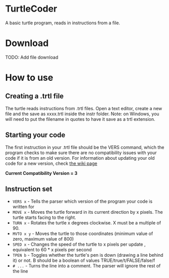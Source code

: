 # TurtleCoder
A basic turtle program, reads in instructions from a file.

# Download
TODO: Add file download

# How to use

## Creating a .trtl file
The turtle reads instructions from .trtl files. Open a text editor, create a new file and the save as xxxx.trtl inside the instr folder. Note: on Windows, you will need to put the filename in quotes to have it save as a trtl extension.
## Starting your code
The first instruction in your .trtl file should be the VERS command, which the program checks to make sure there are no compatibility issues with your code if it is from an old version. For information about updating your old code for a new version, check [the wiki page](https://github.com/DanPerry1808/TurtleCoder/wiki/Compatibility-Version-Information)

**Current Compatibility Version = 3**

## Instruction set
- `VERS x` - Tells the parser which version of the program your code is written for
- `MOVE x` - Moves the turtle forward in its current direction by x pixels. The turtle starts facing to the right.
- `TURN x` - Rotates the turtle x degrees clockwise. X must be a multiple of 90.
- `MVTO x y` - Moves the turtle to those coordinates (minimum value of zero, maximum value of 800)
- `SPED x` - Changes the speed of the turtle to x pixels per update , equivalent to 60 * x pixels per second
- `TPEN b` - Toggles whether the turtle's pen is down (drawing a line behind it) or not. B should be a boolean of values TRUE/true/t/FALSE/false/f
- `# ...` - Turns the line into a comment. The parser will ignore the rest of the line
